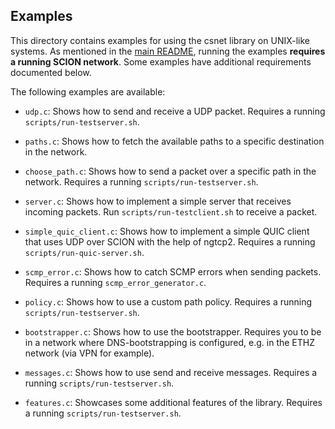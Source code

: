 ## Examples

This directory contains examples for using the csnet library on UNIX-like systems. As mentioned in
the [main README](../README.md#requirements), running the examples **requires a running SCION network**. Some examples
have additional requirements documented below.

The following examples are available:

- `udp.c`: Shows how to send and receive a UDP packet. Requires a running `scripts/run-testserver.sh`.

- `paths.c`: Shows how to fetch the available paths to a specific destination in the network.

- `choose_path.c`: Shows how to send a packet over a specific path in the network. Requires a running
  `scripts/run-testserver.sh`.

- `server.c`: Shows how to implement a simple server that receives incoming packets. Run `scripts/run-testclient.sh` to
  receive a packet.

- `simple_quic_client.c`: Shows how to implement a simple QUIC client that uses UDP over SCION with the
  help of ngtcp2. Requires a running `scripts/run-quic-server.sh`.

- `scmp_error.c`: Shows how to catch SCMP errors when sending packets. Requires a running `scmp_error_generator.c`.

- `policy.c`: Shows how to use a custom path policy. Requires a running `scripts/run-testserver.sh`.

- `bootstrapper.c`: Shows how to use the bootstrapper. Requires you to be in a network where DNS-bootstrapping is
  configured, e.g. in the ETHZ network (via VPN for example).

- `messages.c`: Shows how to use send and receive messages. Requires a running `scripts/run-testserver.sh`.

- `features.c`: Showcases some additional features of the library. Requires a running `scripts/run-testserver.sh`.